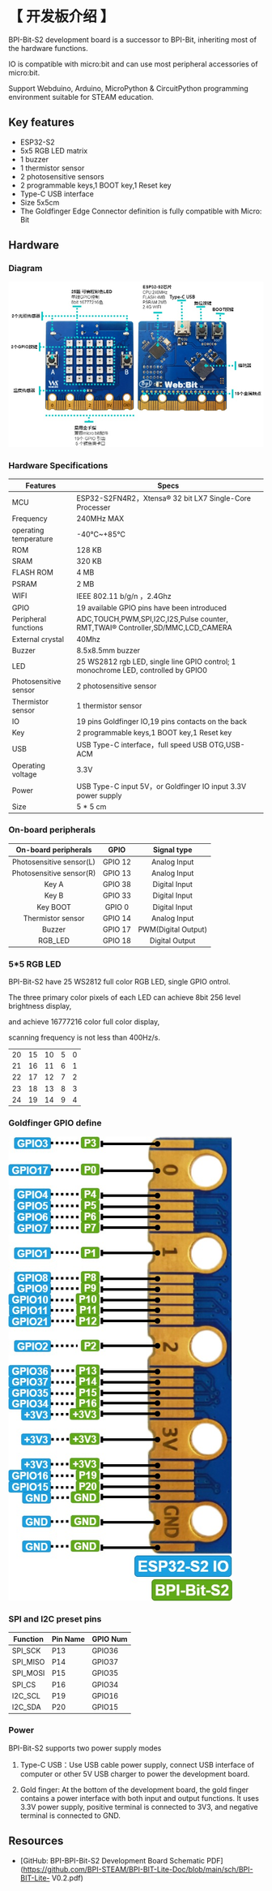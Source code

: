 # 【 开发板介绍 】

BPI-Bit-S2 development board is a successor to BPI-Bit, inheriting most of the hardware functions.

IO is compatible with micro:bit and can use most peripheral accessories of micro:bit.

Support Webduino, Arduino, MicroPython & CircuitPython programming environment suitable for STEAM education.

## Key features

* ESP32-S2
* 5x5 RGB LED matrix
* 1 buzzer
* 1 thermistor sensor
* 2 photosensitive sensors
* 2 programmable keys,1 BOOT key,1 Reset key
* Type-C USB interface
* Size 5x5cm
* The Goldfinger Edge Connector definition is fully compatible with Micro: Bit

## Hardware

### Diagram

![](../assets/images/bpi_bit_v2_interface.jpg)

### Hardware Specifications

| Features              | Specs                                                                              |
|-----------------------|------------------------------------------------------------------------------------|
| MCU                   | ESP32-S2FN4R2，Xtensa® 32 bit LX7 Single-Core Processer                            |
| Frequency             | 240MHz MAX                                                                         |
| operating temperature | -40℃~+85℃                                                                          |
| ROM                   | 128 KB                                                                             |
| SRAM                  | 320 KB                                                                             |
| FLASH ROM             | 4 MB                                                                               |
| PSRAM                 | 2 MB                                                                               |
| WIFI                  | IEEE 802.11 b/g/n ，2.4Ghz                                                         |
| GPIO                  | 19 available GPIO pins have been introduced                                        |
| Peripheral functions  | ADC,TOUCH,PWM,SPI,I2C,I2S,Pulse counter, RMT,TWAI® Controller,SD/MMC,LCD_CAMERA    |
| External crystal      | 40Mhz                                                                              |
| Buzzer                | 8.5x8.5mm buzzer                                                                   |
| LED                   | 25 WS2812 rgb LED, single line GPIO control; 1 monochrome LED, controlled by GPIO0 |
| Photosensitive sensor | 2 photosensitive sensor                                                            |
| Thermistor sensor     | 1 thermistor sensor                                                                |
| IO                    | 19 pins Goldfinger IO,19 pins contacts on the back                                 |
| Key                   | 2 programmable keys,1 BOOT key,1 Reset key                                         |
| USB                   | USB Type-C interface，full speed USB OTG,USB-ACM                                   |
| Operating voltage     | 3.3V                                                                               |
| Power                 | USB Type-C input 5V，or Goldfinger IO input 3.3V power supply                      |
| Size                  | 5 * 5 cm                                                                           |


### On-board peripherals

|    On-board peripherals   | GPIO |     Signal type        |
|:-------------:|:--------:|:-------------------:|
| Photosensitive sensor(L) | GPIO 12  | Analog Input        |
| Photosensitive sensor(R) | GPIO 13  | Analog Input        |
| Key A        | GPIO 38  | Digital Input       |
| Key B        | GPIO 33  | Digital Input       |
| Key BOOT     | GPIO 0   | Digital Input       |
| Thermistor sensor    | GPIO 14  | Analog Input        |
| Buzzer        | GPIO 17  | PWM(Digital Output) |
| RGB_LED       | GPIO 18  | Digital Output      |

### 5*5 RGB LED

BPI-Bit-S2 have 25 WS2812 full color RGB LED, single GPIO ontrol.

The three primary color pixels of each LED can achieve 8bit 256 level brightness display,

and achieve 16777216 color full color display,

scanning frequency is not less than 400Hz/s.

|   |    |    |   |   |
|:--:|:--:|:--:|:-:|:-:|
| 20 | 15 | 10 | 5 | 0 |
| 21 | 16 | 11 | 6 | 1 |
| 22 | 17 | 12 | 7 | 2 |
| 23 | 18 | 13 | 8 | 3 |
| 24 | 19 | 14 | 9 | 4 |

### Goldfinger GPIO define

![](../assets/images/bpi_bit_v2_goldfinger.jpg)

### SPI and I2C preset pins

| Function | Pin Name | GPIO Num |
|----------|----------|----------|
| SPI_SCK  | P13      | GPIO36   |
| SPI_MISO | P14      | GPIO37   |
| SPI_MOSI | P15      | GPIO35   |
| SPI_CS   | P16      | GPIO34   |
| I2C_SCL  | P19      | GPIO16   |
| I2C_SDA  | P20      | GPIO15   |

### Power

BPI-Bit-S2 supports two power supply modes

1. Type-C USB：Use USB cable power supply, connect USB interface of computer or other 5V USB charger to power the development board.

2. Gold finger: At the bottom of the development board, the gold finger contains a power interface with both input and output functions. It uses 3.3V power supply, positive terminal is connected to 3V3, and negative terminal is connected to GND.

## Resources

- [GitHub: BPI-BPI-Bit-S2 Development Board Schematic PDF](https://github.com/BPI-STEAM/BPI-BIT-Lite-Doc/blob/main/sch/BPI-BIT-Lite- V0.2.pdf)